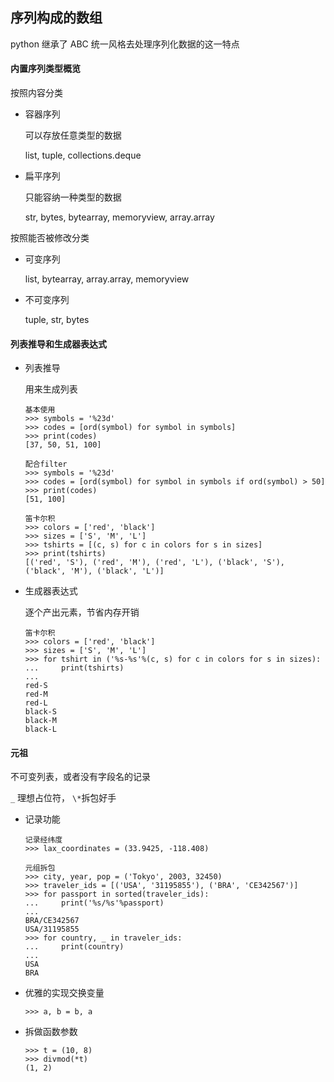 ## 序列构成的数组

python 继承了 ABC 统一风格去处理序列化数据的这一特点

#### 内置序列类型概览

按照内容分类 
 
 - 容器序列 

    可以存放任意类型的数据

    list, tuple, collections.deque 


 - 扁平序列
    
    只能容纳一种类型的数据

    str, bytes, bytearray, memoryview, array.array

按照能否被修改分类
  
  - 可变序列

    list, bytearray, array.array, memoryview

  - 不可变序列

    tuple, str, bytes


#### 列表推导和生成器表达式

  - 列表推导

    用来生成列表

    ```
    基本使用
    >>> symbols = '%23d'
    >>> codes = [ord(symbol) for symbol in symbols]
    >>> print(codes)
    [37, 50, 51, 100]
    
    配合filter 
    >>> symbols = '%23d'
    >>> codes = [ord(symbol) for symbol in symbols if ord(symbol) > 50]
    >>> print(codes)
    [51, 100]
    
    笛卡尔积
    >>> colors = ['red', 'black']
    >>> sizes = ['S', 'M', 'L']
    >>> tshirts = [(c, s) for c in colors for s in sizes]
    >>> print(tshirts)
    [('red', 'S'), ('red', 'M'), ('red', 'L'), ('black', 'S'), ('black', 'M'), ('black', 'L')]
    ```

  - 生成器表达式

    逐个产出元素，节省内存开销

    ```
    笛卡尔积
    >>> colors = ['red', 'black']
    >>> sizes = ['S', 'M', 'L']
    >>> for tshirt in ('%s-%s'%(c, s) for c in colors for s in sizes):
    ...     print(tshirts)
    ...
    red-S
    red-M
    red-L
    black-S
    black-M
    black-L
    ```

#### 元祖

不可变列表，或者没有字段名的记录

 `_` 理想占位符， `\*`拆包好手

  - 记录功能
    ```
    记录经纬度
    >>> lax_coordinates = (33.9425, -118.408)

    元组拆包
    >>> city, year, pop = ('Tokyo', 2003, 32450)
    >>> traveler_ids = [('USA', '31195855'), ('BRA', 'CE342567')]
    >>> for passport in sorted(traveler_ids):
    ...     print('%s/%s'%passport)
    ...
    BRA/CE342567
    USA/31195855
    >>> for country, _ in traveler_ids:
    ...     print(country)
    ...
    USA
    BRA
    ```
  - 优雅的实现交换变量

    ```
    >>> a, b = b, a
    ```

  - 拆做函数参数

    ```
    >>> t = (10, 8)
    >>> divmod(*t)
    (1, 2)
    ```
